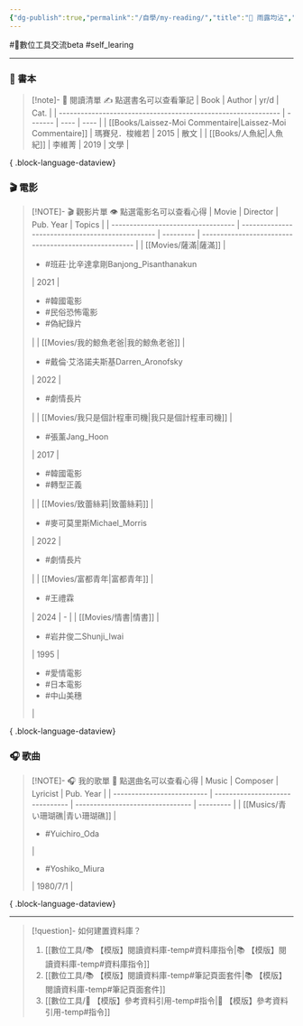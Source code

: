 ```yaml
---
{"dg-publish":true,"permalink":"/自學/my-reading/","title":"🌱 雨露均沾","noteIcon":"3","created":"2025-05-08T13:23:53.000+08:00","updated":"2025-05-30T06:14:09.753+08:00"}
---
```


 #📝數位工具交流beta  #self_learing 


---

### 📕 書本

> [!note]- 📕 閱讀清單
> ✍️ 點選書名可以查看筆記
>  | Book                                                          | Author  | yr/d | Cat. |
> | ------------------------------------------------------------- | ------- | ---- | ---- |
> | [[Books/Laissez-Moi Commentaire\|Laissez-Moi Commentaire]] | 瑪賽兒．梭維若 | 2015 | 散文   |
> | [[Books/人魚紀\|人魚紀]]                                         | 李維菁     | 2019 | 文學   |
> 
{ .block-language-dataview}


### 🎬 電影

> [!NOTE]- 🎬 觀影片單
> 👁️ 點選電影名可以查看心得
>  | Movie                              | Director                                         | Pub. Year | Topics                                                |
> | ---------------------------------- | ------------------------------------------------ | --------- | ----------------------------------------------------- |
> | [[Movies/薩滿\|薩滿]]               | <ul><li>#班莊·比辛達拿剛Banjong_Pisanthanakun</li></ul> | 2021      | <ul><li>#韓國電影</li><li>#民俗恐怖電影</li><li>#偽紀錄片</li></ul> |
> | [[Movies/我的鯨魚老爸\|我的鯨魚老爸]]       | <ul><li>#戴倫·艾洛諾夫斯基Darren_Aronofsky</li></ul>     | 2022      | <ul><li>#劇情長片</li></ul>                               |
> | [[Movies/我只是個計程車司機\|我只是個計程車司機]] | <ul><li>#張薰Jang_Hoon</li></ul>                   | 2017      | <ul><li>#韓國電影</li><li>#轉型正義</li></ul>                 |
> | [[Movies/致蕾絲莉\|致蕾絲莉]]           | <ul><li>#麥可莫里斯Michael_Morris</li></ul>           | 2022      | <ul><li>#劇情長片</li></ul>                               |
> | [[Movies/富都青年\|富都青年]]           | <ul><li>#王禮霖</li></ul>                           | 2024      | \-                                                    |
> | [[Movies/情書\|情書]]               | <ul><li>#岩井俊二Shunji_Iwai</li></ul>               | 1995      | <ul><li>#愛情電影</li><li>#日本電影</li><li>#中山美穗</li></ul>   |
> 
{ .block-language-dataview}




### 🎧 歌曲

> [!NOTE]- 🎧 我的歌單
> 🎵 點選曲名可以查看心得
>  | Music                      | Composer                        | Lyricist                         | Pub. Year |
> | -------------------------- | ------------------------------- | -------------------------------- | --------- |
> | [[Musics/青い珊瑚礁\|青い珊瑚礁]] | <ul><li>#Yuichiro_Oda</li></ul> | <ul><li>#Yoshiko_Miura</li></ul> | 1980/7/1  |
> 
{ .block-language-dataview}


---



> [!question]- 如何建置資料庫？
>  1. [[數位工具/📚 【模版】閱讀資料庫-temp#資料庫指令\|📚 【模版】閱讀資料庫-temp#資料庫指令]]
>  2. [[數位工具/📚 【模版】閱讀資料庫-temp#筆記頁面套件\|📚 【模版】閱讀資料庫-temp#筆記頁面套件]]
>  3. [[數位工具/📑 【模版】參考資料引用-temp#指令\|📑 【模版】參考資料引用-temp#指令]]













